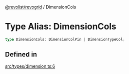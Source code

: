 [@revolist/revogrid](README.md) / DimensionCols

# Type Alias: DimensionCols

```ts
type DimensionCols: DimensionColPin | DimensionTypeCol;
```

## Defined in

[src/types/dimension.ts:6](https://github.com/revolist/revogrid/blob/60c4961e100e626252b5238bec5f6c11285d15d0/src/types/dimension.ts#L6)
